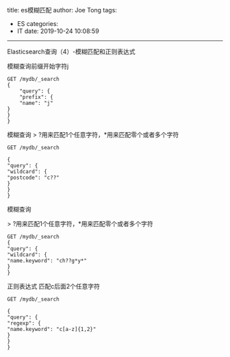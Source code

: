 title: es模糊匹配
author: Joe Tong
tags:
  - ES
categories:  
  - IT
date: 2019-10-24 10:08:59
---

Elasticsearch查询（4）-模糊匹配和正则表达式

模糊查询前缀开始字符j

```
GET /mydb/_search
{
	"query": { 
	"prefix": { 
	"name": "j" 
} 
} 
}
```

模糊查询
&gt;  ?用来匹配1个任意字符，*用来匹配零个或者多个字符

```
GET /mydb/_search
 
{
"query": {
"wildcard": { 
"postcode": "c??"
} 
} 
}
```
模糊查询

&gt; ?用来匹配1个任意字符，*用来匹配零个或者多个字符

```
GET /mydb/_search
{
"query": { 
"wildcard": {
"name.keyword": "ch??g*y*" 
} 
} 
```

正则表达式 匹配c后面2个任意字符

```
GET /mydb/_search
 
{ 
"query": {
"regexp": {
"name.keyword": "c[a-z]{1,2}"
}
} 
}
```

